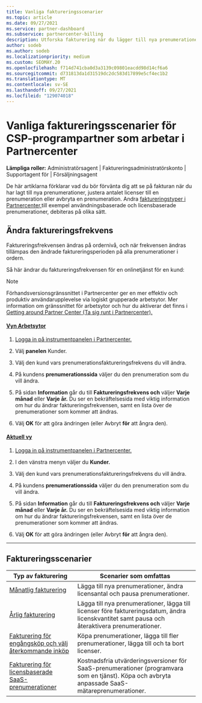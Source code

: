 ```yaml
---
title: Vanliga faktureringsscenarier
ms.topic: article
ms.date: 09/27/2021
ms.service: partner-dashboard
ms.subservice: partnercenter-billing
description: Utforska fakturering när du lägger till nya prenumerationer, justerar licenskvantiteten eller avbryter en prenumeration. Se hur användningsbaserade och licensbaserade prenumerationer skiljer sig åt.
author: sodeb
ms.author: sodeb
ms.localizationpriority: medium
ms.custom: SEOMAY.20
ms.openlocfilehash: f714d741cba0d3a3139c09801eacdd98d14cf6a6
ms.sourcegitcommit: d731813da1d31519dc2dc583d17899e5cf4ec1b2
ms.translationtype: MT
ms.contentlocale: sv-SE
ms.lasthandoff: 09/27/2021
ms.locfileid: "129074018"
---
```

# <a name="common-billing-scenarios-for-csp-program-partners-working-in-partner-center"></a>Vanliga faktureringsscenarier för CSP-programpartner som arbetar i Partnercenter

**Lämpliga roller:** Administratörsagent | Faktureringsadministratörskonto | Supportagent för | Försäljningsagent

De här artiklarna förklarar vad du bör förvänta dig att se på fakturan när du har lagt till nya prenumerationer, justera antalet licenser till en prenumeration eller avbryta en prenumeration. Andra [faktureringstyper i Partnercenter,](./billing-basics.md)till exempel användningsbaserade och licensbaserade prenumerationer, debiteras på olika sätt.

## <a name="change-billing-frequency"></a>Ändra faktureringsfrekvens

Faktureringsfrekvensen ändras på ordernivå, och när frekvensen ändras tillämpas den ändrade faktureringsperioden på alla prenumerationer i ordern.

Så här ändrar du faktureringsfrekvensen för en onlinetjänst för en kund:

> [!NOTE]
> Förhandsversionsgränssnittet i Partnercenter ger en mer effektiv och produktiv användarupplevelse via logiskt grupperade arbetsytor. Mer information om gränssnittet för arbetsytor och hur du aktiverar det finns i [Getting around Partner Center (Ta sig runt i Partnercenter).](get-around-partner-center.md#turn-workspaces-on-and-off)

#### <a name="workspaces-view"></a>[Vyn Arbetsytor](#tab/workspaces-view)

1. [Logga in på instrumentpanelen i Partnercenter.](https://partner.microsoft.com/dashboard/home)

2. Välj **panelen** Kunder.

3. Välj den kund vars prenumerationsfaktureringsfrekvens du vill ändra.

4. På kundens **prenumerationssida** väljer du den prenumeration som du vill ändra.

5. På sidan **Information** går du till **Faktureringsfrekvens och** väljer **Varje månad** eller **Varje år.** Du ser en bekräftelsesida med viktig information om hur du ändrar faktureringsfrekvensen, samt en lista över de prenumerationer som kommer att ändras.

6. Välj **OK** för att göra ändringen (eller Avbryt **för** att ångra den).

#### <a name="current-view"></a>[Aktuell vy](#tab/current-view)

1. [Logga in på instrumentpanelen i Partnercenter.](https://partner.microsoft.com/dashboard/home)

2. I den vänstra menyn väljer du **Kunder.**

3. Välj den kund vars prenumerationsfaktureringsfrekvens du vill ändra.

4. På kundens **prenumerationssida** väljer du den prenumeration som du vill ändra.

5. På sidan **Information** går du till **Faktureringsfrekvens och** väljer **Varje månad** eller **Varje år.** Du ser en bekräftelsesida med viktig information om hur du ändrar faktureringsfrekvensen, samt en lista över de prenumerationer som kommer att ändras.

6. Välj **OK** för att göra ändringen (eller Avbryt **för** att ångra den).

* * *

## <a name="billing-scenarios"></a>Faktureringsscenarier

| Typ av fakturering | Scenarier som omfattas |
| --------------- | ----------------- |
| [Månatlig fakturering](common-billing-scenarios-monthly.md) | Lägga till nya prenumerationer, ändra licensantal och pausa prenumerationer. |
| [Årlig fakturering](common-billing-scenarios-annual.md) | Lägga till nya prenumerationer, lägga till licenser före faktureringsdatum, ändra licenskvantitet samt pausa och återaktivera prenumerationer. |
| [Fakturering för engångsköp och välj återkommande inköp](common-billing-scenarios-onetime-recurring.md) | Köpa prenumerationer, lägga till fler prenumerationer, lägga till och ta bort licenser. |
| [Fakturering för licensbaserade SaaS-prenumerationer](common-billing-scenarios-saas.md) | Kostnadsfria utvärderingsversioner för SaaS-prenumerationer (programvara som en tjänst). Köpa och avbryta anpassade SaaS-mätareprenumerationer. |